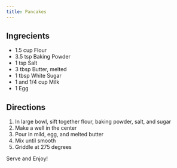 ```yaml
---
title: Pancakes
---
```

## Ingrecients
* 1.5 cup Flour
* 3.5 tsp Baking Powder
* 1 tsp Salt
* 3 tbsp Butter, melted
* 1 tbsp White Sugar
* 1 and 1/4 cup Milk
* 1 Egg

## Directions
1. In large bowl, sift together flour, baking powder, salt, and sugar
2. Make a well in the center
3. Pour in mild, egg, and melted butter
4. Mix until smooth
5. Griddle at 275 degrees

Serve and Enjoy!
